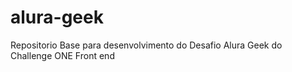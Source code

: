 # alura-geek
Repositorio Base para desenvolvimento do Desafio Alura Geek do Challenge ONE Front end
